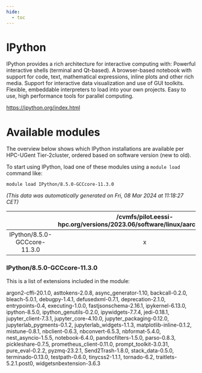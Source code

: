 ```yaml
---
hide:
  - toc
---
```


IPython
=======


IPython provides a rich architecture for interactive computing with: Powerful interactive shells (terminal and Qt-based). A browser-based notebook with support for code, text, mathematical expressions, inline plots and other rich media. Support for interactive data visualization and use of GUI toolkits. Flexible, embeddable interpreters to load into your own projects. Easy to use, high performance tools for parallel computing.

https://ipython.org/index.html
# Available modules


The overview below shows which IPython installations are available per HPC-UGent Tier-2cluster, ordered based on software version (new to old).

To start using IPython, load one of these modules using a `module load` command like:

```shell
module load IPython/8.5.0-GCCcore-11.3.0
```

*(This data was automatically generated on Fri, 08 Mar 2024 at 11:18:27 CET)*  

| |/cvmfs/pilot.eessi-hpc.org/versions/2023.06/software/linux/aarch64/generic|/cvmfs/pilot.eessi-hpc.org/versions/2023.06/software/linux/aarch64/neoverse_n1|/cvmfs/pilot.eessi-hpc.org/versions/2023.06/software/linux/aarch64/neoverse_v1|/cvmfs/pilot.eessi-hpc.org/versions/2023.06/software/linux/x86_64/generic|/cvmfs/pilot.eessi-hpc.org/versions/2023.06/software/linux/x86_64/amd/zen2|/cvmfs/pilot.eessi-hpc.org/versions/2023.06/software/linux/x86_64/amd/zen3|/cvmfs/pilot.eessi-hpc.org/versions/2023.06/software/linux/x86_64/intel/haswell|/cvmfs/pilot.eessi-hpc.org/versions/2023.06/software/linux/x86_64/intel/skylake_avx512|
| :---: | :---: | :---: | :---: | :---: | :---: | :---: | :---: | :---: |
|IPython/8.5.0-GCCcore-11.3.0|x|x|x|x|x|x|x|x|


### IPython/8.5.0-GCCcore-11.3.0

This is a list of extensions included in the module:

argon2-cffi-20.1.0, asttokens-2.0.8, async_generator-1.10, backcall-0.2.0, bleach-5.0.1, debugpy-1.4.1, defusedxml-0.7.1, deprecation-2.1.0, entrypoints-0.4, executing-1.0.0, fastjsonschema-2.16.1, ipykernel-6.13.0, ipython-8.5.0, ipython_genutils-0.2.0, ipywidgets-7.7.4, jedi-0.18.1, jupyter_client-7.3.1, jupyter_core-4.10.0, jupyter_packaging-0.12.0, jupyterlab_pygments-0.1.2, jupyterlab_widgets-1.1.3, matplotlib-inline-0.1.2, mistune-0.8.1, nbclient-0.6.3, nbconvert-6.5.3, nbformat-5.4.0, nest_asyncio-1.5.5, notebook-6.4.0, pandocfilters-1.5.0, parso-0.8.3, pickleshare-0.7.5, prometheus_client-0.11.0, prompt_toolkit-3.0.31, pure_eval-0.2.2, pyzmq-23.2.1, Send2Trash-1.8.0, stack_data-0.5.0, terminado-0.13.0, testpath-0.6.0, tinycss2-1.1.1, tornado-6.2, traitlets-5.2.1.post0, widgetsnbextension-3.6.3